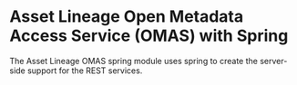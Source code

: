 <!-- SPDX-License-Identifier: CC-BY-4.0 -->
<!-- Copyright Contributors to the ODPi Egeria project. -->

# Asset Lineage Open Metadata Access Service (OMAS) with Spring

The Asset Lineage OMAS spring module uses spring to create the server-side support for the REST services.